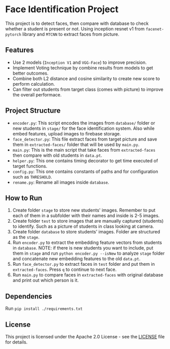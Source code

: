 # Face Identification Project

This project is to detect faces, then compare with database to check whether a student is present or not. Using inception resnet v1 from `facenet-pytorch` library and `MTCNN` to extract faces from picture.
## Features
- Use 2 models (`Inception V1` and `VGG-Face`) to improve precision.
- Implement Voting technique by combine results from models to get better outcomes.
- Combine both L2 distance and cosine similarity to create new score to perform calculation.
- Can filter out students from target class (comes with picture) to improve the overall performace.

## Project Structure
- `encoder.py`: This script encodes the images from `database/` folder or new students in `stage/` for the face identification system. Also while embed features, upload images to firebase storage.
- `face_detector.py`: This file extract faces from target picture and save them in `extracted-faces/` folder that will be used by `main.py`.
- `main.py`: This is the main script that take faces from `extracted-faces` then compare with old students in `data.pt`.
- `helper.py`: This one contains timing decorator to get time executed of target functions.
- `config.py`: This one contains constants of paths and for configuration such as `THRESHOLD`.
- `rename.py`: Rename all images inside `database`.

## How to Run
1. Create folder `stage` to store new students' images. Remember to put each of them in a subfolder with their names and inside is 2-5 images.
2. Create folder `test` to store images that are manually captured (students) to identify. Such as a picture of students in class looking at camera.
3. Create folder `database` to store students' images. Folder are structured as the `stage`.
4. Run `encoder.py` to extract the embedding feature vectors from students in `database`. NOTE: if there is new students you want to include, put them in `stage` and run `python encoder.py --isNew` to analyze `stage` folder and concatenate new embedding features to the old `data.pt`.
5. Run `face_detector.py` to extract faces in `test` folder and put them in `extracted-faces`. Press `q` to continue to next face.
6. Run `main.py` to compare faces in `extracted-faces` with original database and print out which person is it.


## Dependencies
Run `pip install ./requirements.txt`

## License
This project is licensed under the Apache 2.0 License - see the [LICENSE](LICENSE) file for details.
